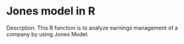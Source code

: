 # Jones model in R
Descrption: This R function is to analyze earnings management of a company by using Jones Model. 
